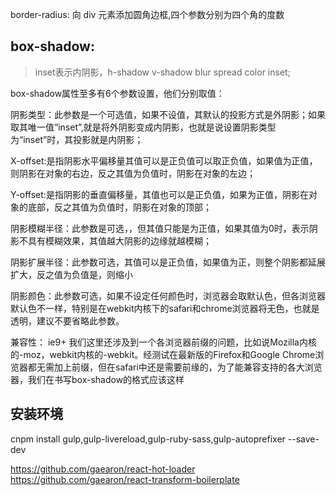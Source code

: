 
border-radius: 向 div 元素添加圆角边框,四个参数分别为四个角的度数

##  box-shadow:
>	inset表示内阴影，h-shadow v-shadow blur spread color inset;

box-shadow属性至多有6个参数设置，他们分别取值：

阴影类型：此参数是一个可选值，如果不设值，其默认的投影方式是外阴影；如果取其唯一值“inset”,就是将外阴影变成内阴影，也就是说设置阴影类型为“inset”时，其投影就是内阴影；

X-offset:是指阴影水平偏移量其值可以是正负值可以取正负值，如果值为正值，则阴影在对象的右边，反之其值为负值时，阴影在对象的左边；

Y-offset:是指阴影的垂直偏移量，其值也可以是正负值，如果为正值，阴影在对象的底部，反之其值为负值时，阴影在对象的顶部；

阴影模糊半径：此参数是可选，，但其值只能是为正值，如果其值为0时，表示阴影不具有模糊效果，其值越大阴影的边缘就越模糊；

阴影扩展半径：此参数可选，其值可以是正负值，如果值为正，则整个阴影都延展扩大，反之值为负值是，则缩小

阴影颜色：此参数可选，如果不设定任何颜色时，浏览器会取默认色，但各浏览器默认色不一样，特别是在webkit内核下的safari和chrome浏览器将无色，也就是透明，建议不要省略此参数。

兼容性：
ie9+ 
我们这里还涉及到一个各浏览器前缀的问题，比如说Mozilla内核的-moz，webkit内核的-webkit。经测试在最新版的Firefox和Google Chrome浏览器都无需加上前缀，但在safari中还是需要前缘的，为了能兼容支持的各大浏览器，我们在书写box-shadow的格式应该这样

## 安装环境
cnpm install gulp,gulp-livereload,gulp-ruby-sass,gulp-autoprefixer --save-dev

https://github.com/gaearon/react-hot-loader
https://github.com/gaearon/react-transform-boilerplate
